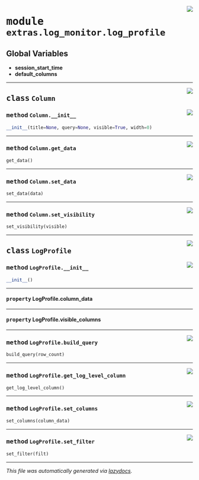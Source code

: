 <!-- markdownlint-disable -->

<a href="https://github.com/qtstrap/qtstrap/blob/master/qtstrap/extras/log_monitor/log_profile.py#L0"><img align="right" style="float:right;" src="https://img.shields.io/badge/-source-cccccc?style=flat-square"></a>

# <kbd>module</kbd> `extras.log_monitor.log_profile`




**Global Variables**
---------------
- **session_start_time**
- **default_columns**


---

<a href="https://github.com/qtstrap/qtstrap/blob/master/qtstrap/extras/log_monitor/log_profile.py#L7"><img align="right" style="float:right;" src="https://img.shields.io/badge/-source-cccccc?style=flat-square"></a>

## <kbd>class</kbd> `Column`




<a href="https://github.com/qtstrap/qtstrap/blob/master/qtstrap/extras/log_monitor/log_profile.py#L8"><img align="right" style="float:right;" src="https://img.shields.io/badge/-source-cccccc?style=flat-square"></a>

### <kbd>method</kbd> `Column.__init__`

```python
__init__(title=None, query=None, visible=True, width=0)
```








---

<a href="https://github.com/qtstrap/qtstrap/blob/master/qtstrap/extras/log_monitor/log_profile.py#L23"><img align="right" style="float:right;" src="https://img.shields.io/badge/-source-cccccc?style=flat-square"></a>

### <kbd>method</kbd> `Column.get_data`

```python
get_data()
```





---

<a href="https://github.com/qtstrap/qtstrap/blob/master/qtstrap/extras/log_monitor/log_profile.py#L19"><img align="right" style="float:right;" src="https://img.shields.io/badge/-source-cccccc?style=flat-square"></a>

### <kbd>method</kbd> `Column.set_data`

```python
set_data(data)
```





---

<a href="https://github.com/qtstrap/qtstrap/blob/master/qtstrap/extras/log_monitor/log_profile.py#L16"><img align="right" style="float:right;" src="https://img.shields.io/badge/-source-cccccc?style=flat-square"></a>

### <kbd>method</kbd> `Column.set_visibility`

```python
set_visibility(visible)
```






---

<a href="https://github.com/qtstrap/qtstrap/blob/master/qtstrap/extras/log_monitor/log_profile.py#L54"><img align="right" style="float:right;" src="https://img.shields.io/badge/-source-cccccc?style=flat-square"></a>

## <kbd>class</kbd> `LogProfile`




<a href="https://github.com/qtstrap/qtstrap/blob/master/qtstrap/extras/log_monitor/log_profile.py#L55"><img align="right" style="float:right;" src="https://img.shields.io/badge/-source-cccccc?style=flat-square"></a>

### <kbd>method</kbd> `LogProfile.__init__`

```python
__init__()
```






---

#### <kbd>property</kbd> LogProfile.column_data





---

#### <kbd>property</kbd> LogProfile.visible_columns







---

<a href="https://github.com/qtstrap/qtstrap/blob/master/qtstrap/extras/log_monitor/log_profile.py#L88"><img align="right" style="float:right;" src="https://img.shields.io/badge/-source-cccccc?style=flat-square"></a>

### <kbd>method</kbd> `LogProfile.build_query`

```python
build_query(row_count)
```





---

<a href="https://github.com/qtstrap/qtstrap/blob/master/qtstrap/extras/log_monitor/log_profile.py#L74"><img align="right" style="float:right;" src="https://img.shields.io/badge/-source-cccccc?style=flat-square"></a>

### <kbd>method</kbd> `LogProfile.get_log_level_column`

```python
get_log_level_column()
```





---

<a href="https://github.com/qtstrap/qtstrap/blob/master/qtstrap/extras/log_monitor/log_profile.py#L84"><img align="right" style="float:right;" src="https://img.shields.io/badge/-source-cccccc?style=flat-square"></a>

### <kbd>method</kbd> `LogProfile.set_columns`

```python
set_columns(column_data)
```





---

<a href="https://github.com/qtstrap/qtstrap/blob/master/qtstrap/extras/log_monitor/log_profile.py#L77"><img align="right" style="float:right;" src="https://img.shields.io/badge/-source-cccccc?style=flat-square"></a>

### <kbd>method</kbd> `LogProfile.set_filter`

```python
set_filter(filt)
```








---

_This file was automatically generated via [lazydocs](https://github.com/ml-tooling/lazydocs)._
